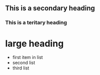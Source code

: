 ## This is a secondary heading
### This is a teritary heading
# large heading

* first item in list
* second list
* third list

